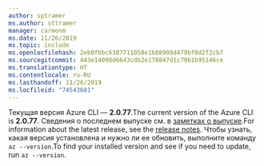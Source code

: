 ```yaml
---
author: sptramer
ms.author: sttramer
manager: carmonm
ms.date: 11/26/2019
ms.topic: include
ms.openlocfilehash: 2eb0fbbc6387711058e1b88908d479bf0d2f2cb7
ms.sourcegitcommit: 443e14098d6643cdb2e178847d1c79b1b95146ce
ms.translationtype: HT
ms.contentlocale: ru-RU
ms.lasthandoff: 11/26/2019
ms.locfileid: "74543601"
---
```

<span data-ttu-id="b8e58-101">Текущая версия Azure CLI — __2.0.77__.</span><span class="sxs-lookup"><span data-stu-id="b8e58-101">The current version of the Azure CLI is __2.0.77__.</span></span> <span data-ttu-id="b8e58-102">Сведения о последнем выпуске см. в [заметках о выпуске](../release-notes-azure-cli.md).</span><span class="sxs-lookup"><span data-stu-id="b8e58-102">For information about the latest release, see the [release notes](../release-notes-azure-cli.md).</span></span> <span data-ttu-id="b8e58-103">Чтобы узнать, какая версия установлена и нужно ли ее обновить, выполните команду `az --version`.</span><span class="sxs-lookup"><span data-stu-id="b8e58-103">To find your installed version and see if you need to update, run `az --version`.</span></span>
